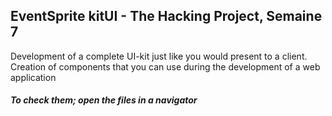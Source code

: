 ## EventSprite kitUI - The Hacking Project, Semaine 7

Development of a complete UI-kit just like you would present to a client. Creation of components that you can use during the development of a web application

##### To check them; open the files in a navigator
